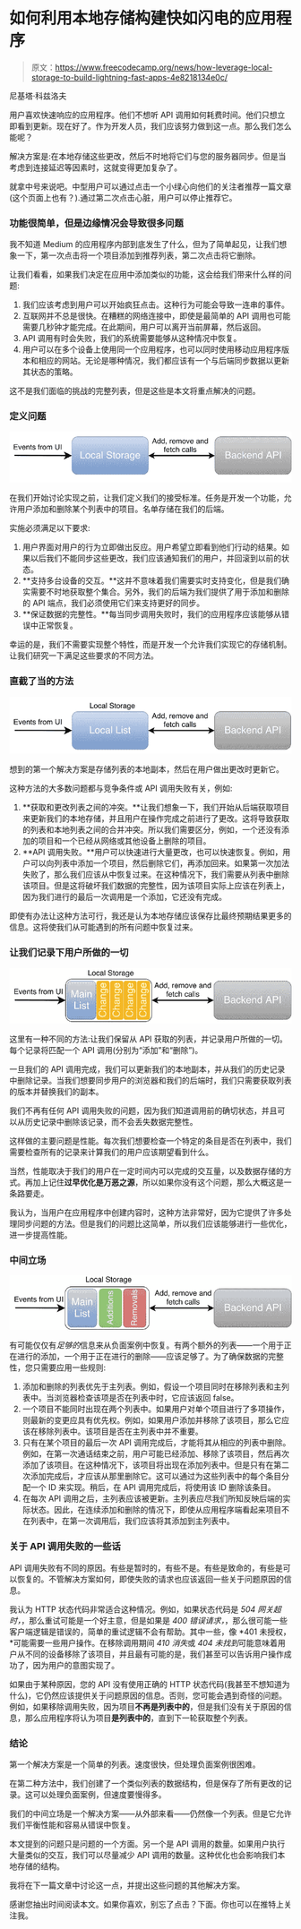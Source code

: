 # 如何利用本地存储构建快如闪电的应用程序

> 原文：<https://www.freecodecamp.org/news/how-leverage-local-storage-to-build-lightning-fast-apps-4e8218134e0c/>

尼基塔·科兹洛夫

用户喜欢快速响应的应用程序。他们不想听 API 调用如何耗费时间。他们只想立即看到更新。现在好了。作为开发人员，我们应该努力做到这一点。那么我们怎么能呢？

解决方案是:在本地存储这些更改，然后不时地将它们与您的服务器同步。但是当考虑到连接延迟等因素时，这就变得更加复杂了。

就拿中号来说吧。中型用户可以通过点击一个小绿心向他们的关注者推荐一篇文章(这个页面上也有？).通过第二次点击心脏，用户可以停止推荐它。

### 功能很简单，但是边缘情况会导致很多问题

我不知道 Medium 的应用程序内部到底发生了什么，但为了简单起见，让我们想象一下，第一次点击将一个项目添加到推荐列表，第二次点击将它删除。

让我们看看，如果我们决定在应用中添加类似的功能，这会给我们带来什么样的问题:

1.  我们应该考虑到用户可以开始疯狂点击。这种行为可能会导致一连串的事件。
2.  互联网并不总是很快。在糟糕的网络连接中，即使是最简单的 API 调用也可能需要几秒钟才能完成。在此期间，用户可以离开当前屏幕，然后返回。
3.  API 调用有时会失败，我们的系统需要能够从这种情况中恢复。
4.  用户可以在多个设备上使用同一个应用程序，也可以同时使用移动应用程序版本和相应的网站。无论是哪种情况，我们都应该有一个与后端同步数据以更新其状态的策略。

这不是我们面临的挑战的完整列表，但是这些是本文将重点解决的问题。

### 定义问题

![Hjb48bUy1QlA3xfQFwB96yKGdr8O7PlH-Iy8](img/6b680a022c2664d6c3a6d3acfbffe82a.png)

在我们开始讨论实现之前，让我们定义我们的接受标准。任务是开发一个功能，允许用户添加和删除某个列表中的项目。名单存储在我们的后端。

实施必须满足以下要求:

1.  用户界面对用户的行为立即做出反应。用户希望立即看到他们行动的结果。如果以后我们不能同步这些更改，我们应该通知我们的用户，并回滚到以前的状态。
2.  **支持多台设备的交互。**这并不意味着我们需要实时支持变化，但是我们确实需要不时地获取整个集合。另外，我们的后端为我们提供了用于添加和删除的 API 端点，我们必须使用它们来支持更好的同步。
3.  **保证数据的完整性。**每当同步调用失败时，我们的应用程序应该能够从错误中正常恢复。

幸运的是，我们不需要实现整个特性，而是开发一个允许我们实现它的存储机制。让我们研究一下满足这些要求的不同方法。

### 直截了当的方法

![oLDGe3QJgeliWCKWuLDgQQCdjPlubHuDZK91](img/257cf5b43cc2e1284b3df0c3a198afe9.png)

想到的第一个解决方案是存储列表的本地副本，然后在用户做出更改时更新它。

这种方法的大多数问题都与竞争条件或 API 调用失败有关，例如:

1.  **获取和更改列表之间的冲突。**让我们想象一下，我们开始从后端获取项目来更新我们的本地存储，并且用户在操作完成之前进行了更改。这将导致获取的列表和本地列表之间的合并冲突。所以我们需要区分，例如，一个还没有添加的项目和一个已经从网络或其他设备上删除的项目。
2.  **API 调用失败。**用户可以快速进行大量更改，也可以快速恢复。例如，用户可以向列表中添加一个项目，然后删除它们，再添加回来。如果第一次加法失败了，那么我们应该从中恢复过来。在这种情况下，我们需要从列表中删除该项目。但是这将破坏我们数据的完整性，因为该项目实际上应该在列表上，因为我们进行的最后一次调用是一个添加，它还没有完成。

即使有办法让这种方法可行，我还是认为本地存储应该保存比最终预期结果更多的信息。这将使我们从可能遇到的所有问题中恢复过来。

### 让我们记录下用户所做的一切

![lMQoXy6k3uoNG9h23dxkNilJYjvn390W2iEt](img/f36da8b8c884a3815f3d07f817b3d6f5.png)

这里有一种不同的方法:让我们保留从 API 获取的列表，并记录用户所做的一切。每个记录将匹配一个 API 调用(分别为“添加”和“删除”)。

一旦我们的 API 调用完成，我们可以更新我们的本地副本，并从我们的历史记录中删除记录。当我们想要同步用户的浏览器和我们的后端时，我们只需要获取列表的版本并替换我们的副本。

我们不再有任何 API 调用失败的问题，因为我们知道调用前的确切状态，并且可以从历史记录中删除该记录，而不会丢失数据完整性。

这样做的主要问题是性能。每次我们想要检查一个特定的条目是否在列表中，我们需要检查所有的记录来计算我们的用户应该期望看到什么。

当然，性能取决于我们的用户在一定时间内可以完成的交互量，以及数据存储的方式。再加上记住**过早优化是万恶之源**，所以如果你没有这个问题，那么大概这是一条路要走。

我认为，当用户在应用程序中创建内容时，这种方法非常好，因为它提供了许多处理同步问题的方法。但是我们的问题比这简单，所以我们应该能够进行一些优化，进一步提高性能。

### 中间立场

![uk9K56dmC1IhVJgyo0opNtr6nenHfsAThhrO](img/6212c6ece73a6f92c7edaa1c47bd1513.png)

有可能仅仅有*足够的*信息来从负面案例中恢复。有两个额外的列表——一个用于正在进行的添加，一个用于正在进行的删除——应该足够了。为了确保数据的完整性，您只需要应用一些规则:

1.  添加和删除的列表优先于主列表。例如，假设一个项目同时在移除列表和主列表中。当浏览器检查该项是否在列表中时，它应该返回 false。
2.  一个项目不能同时出现在两个列表中。如果用户对单个项目进行了多项操作，则最新的变更应具有优先权。例如，如果用户添加并移除了该项目，那么它应该在移除列表中。该项目是否在主列表中并不重要。
3.  只有在某个项目的最后一次 API 调用完成后，才能将其从相应的列表中删除。例如，在第一次通话结束之前，用户可能已经添加、移除了该项目，然后再次添加了该项目。在这种情况下，该项目将出现在添加列表中。但是只有在第二次添加完成后，才应该从那里删除它。这可以通过为这些列表中的每个条目分配一个 ID 来实现。稍后，在 API 调用完成后，将使用该 ID 删除该条目。
4.  在每次 API 调用之后，主列表应该被更新。主列表应尽我们所知反映后端的实际状态。因此，在连续添加和删除的情况下，即使从应用程序端看起来项目不在列表中，在第一次调用后，我们应该将其添加到主列表中。

### 关于 API 调用失败的一些话

API 调用失败有不同的原因。有些是暂时的，有些不是。有些是致命的，有些是可以恢复的。不管解决方案如何，即使失败的请求也应该返回一些关于问题原因的信息。

我认为 HTTP 状态代码非常适合这种情况。例如，如果状态代码是 *504 网关超时，*，那么重试可能是一个好主意，但是如果是 *400 错误请求，*，那么很可能一些客户端逻辑是错误的，简单的重试逻辑不会有帮助。其中一些，像 *401 未授权，*可能需要一些用户操作。在移除调用期间 *410 消失*或 *404 未找到*可能意味着用户从不同的设备移除了该项目，并且最有可能的是，我们甚至可以告诉用户操作成功了，因为用户的意图实现了。

如果由于某种原因，您的 API 没有使用正确的 HTTP 状态代码(我甚至不想知道为什么)，它仍然应该提供关于问题原因的信息。否则，您可能会遇到奇怪的问题。例如，如果移除调用失败，因为项目**不再是列表中的**，但是我们没有关于原因的信息，那么应用程序将认为项目**是列表中的**，直到下一轮获取整个列表。

### 结论

第一个解决方案是一个简单的列表。速度很快，但处理负面案例很困难。

在第二种方法中，我们创建了一个类似列表的数据结构，但是保存了所有更改的记录。这可以处理负面案例，但速度要慢得多。

我们的中间立场是一个解决方案——从外部来看——仍然像一个列表。但是它允许我们平衡性能和容易从错误中恢复。

本文提到的问题只是问题的一个方面。另一个是 API 调用的数量。如果用户执行大量类似的交互，我们可以尽量减少 API 调用的数量。这种优化也会影响我们本地存储的结构。

我将在下一篇文章中讨论这一点，并提出这些问题的其他解决方案。

感谢您抽出时间阅读本文。如果你喜欢，别忘了点击？下面。你也可以在推特上关注我。